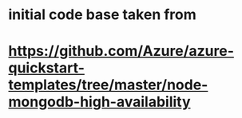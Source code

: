 # initial code base taken from # 
# https://github.com/Azure/azure-quickstart-templates/tree/master/node-mongodb-high-availability